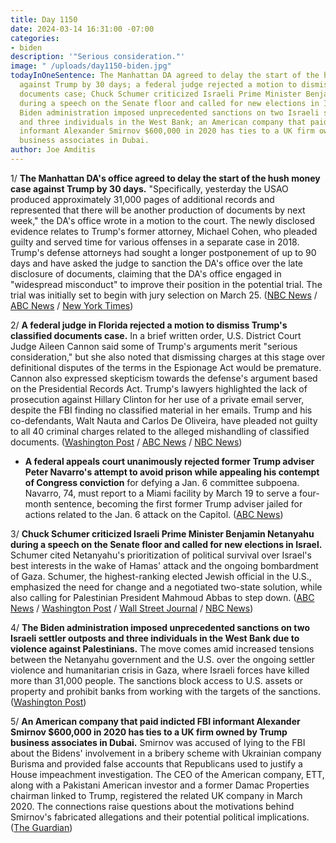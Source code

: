 ```yaml
---
title: Day 1150
date: 2024-03-14 16:31:00 -07:00
categories:
- biden
description: '"Serious consideration."'
image: " /uploads/day1150-biden.jpg"
todayInOneSentence: The Manhattan DA agreed to delay the start of the hush money case
  against Trump by 30 days; a federal judge rejected a motion to dismiss Trump's classified
  documents case; Chuck Schumer criticized Israeli Prime Minister Benjamin Netanyahu
  during a speech on the Senate floor and called for new elections in Israel; the
  Biden administration imposed unprecedented sanctions on two Israeli settler outposts
  and three individuals in the West Bank; an American company that paid indicted FBI
  informant Alexander Smirnov $600,000 in 2020 has ties to a UK firm owned by Trump
  business associates in Dubai.
author: Joe Amditis
---
```


1/ **The Manhattan DA's office agreed to delay the start of the hush money case against Trump by 30 days.** "Specifically, yesterday the USAO produced approximately 31,000 pages of additional records and represented that there will be another production of documents by next week," the DA's office wrote in a motion to the court. The newly disclosed evidence relates to Trump's former attorney, Michael Cohen, who pleaded guilty and served time for various offenses in a separate case in 2018. Trump's defense attorneys had sought a longer postponement of up to 90 days and have asked the judge to sanction the DA's office over the late disclosure of documents, claiming that the DA's office engaged in "widespread misconduct" to improve their position in the potential trial. The trial was initially set to begin with jury selection on March 25. ([NBC News](https://www.nbcnews.com/politics/donald-trump/trump-trial-delay-rcna143481) / [ABC News](https://abcnews.go.com/US/manhattan-da-asks-delay-start-trumps-hush-money/story?id=108122637) / [New York Times](https://www.nytimes.com/2024/03/14/nyregion/alvin-bragg-trump-trial-delay.html))

2/ **A federal judge in Florida rejected a motion to dismiss Trump's classified documents case.** In a brief written order, U.S. District Court Judge Aileen Cannon said some of Trump's arguments merit "serious consideration," but she also noted that dismissing charges at this stage over definitional disputes of the terms in the Espionage Act would be premature. Cannon also expressed skepticism towards the defense's argument based on the Presidential Records Act. Trump's lawyers highlighted the lack of prosecution against Hillary Clinton for her use of a private email server, despite the FBI finding no classified material in her emails. Trump and his co-defendants, Walt Nauta and Carlos De Oliveira, have pleaded not guilty to all 40 criminal charges related to the alleged mishandling of classified documents. ([Washington Post](https://www.washingtonpost.com/national-security/2024/03/14/trump-cannon-hearing-espionage-act-pra/) / [ABC News](https://abcnews.go.com/US/trump-expected-attend-hearing-seek-dismissal-classified-documents/story?id=108092856) / [NBC News](https://www.nbcnews.com/politics/donald-trump/trump-florida-classified-documents-dismiss-rcna143135))

* **A federal appeals court unanimously rejected former Trump adviser Peter Navarro's attempt to avoid prison while appealing his contempt of Congress conviction** for defying a Jan. 6 committee subpoena. Navarro, 74, must report to a Miami facility by March 19 to serve a four-month sentence, becoming the first former Trump adviser jailed for actions related to the Jan. 6 attack on the Capitol. ([ABC News](https://abcnews.go.com/US/appeals-panel-rejects-trump-adviser-peter-navarros-bid/story?id=108128516))

3/ **Chuck Schumer criticized Israeli Prime Minister Benjamin Netanyahu during a speech on the Senate floor and called for new elections in Israel.** Schumer cited Netanyahu's prioritization of political survival over Israel's best interests in the wake of Hamas' attack and the ongoing bombardment of Gaza. Schumer, the highest-ranking elected Jewish official in the U.S., emphasized the need for change and a negotiated two-state solution, while also calling for Palestinian President Mahmoud Abbas to step down. ([ABC News](https://abcnews.go.com/Politics/schumer-calls-new-elections-israel-warns-netanyahu-lost/story?id=108117698) / [Washington Post](https://www.washingtonpost.com/politics/2024/03/14/israel-elections-netanyahu-charles-schumer/) / [Wall Street Journal](https://www.wsj.com/politics/policy/schumer-calls-for-end-of-netanyahu-led-government-in-israel-ebcb15c1?mod=hp_lead_pos1) / [NBC News](https://www.nbcnews.com/politics/congress/chuck-schumer-calls-new-elections-israel-criticizing-netanyahus-leader-rcna143397))

4/ **The Biden administration imposed unprecedented sanctions on two Israeli settler outposts and three individuals in the West Bank due to violence against Palestinians.** The move comes amid increased tensions between the Netanyahu government and the U.S. over the ongoing settler violence and humanitarian crisis in Gaza, where Israeli forces have killed more than 31,000 people. The sanctions block access to U.S. assets or property and prohibit banks from working with the targets of the sanctions. ([Washington Post](https://www.washingtonpost.com/world/2024/03/14/west-bank-settlement-sanctions-biden/))

5/ **An American company that paid indicted FBI informant Alexander Smirnov $600,000 in 2020 has ties to a UK firm owned by Trump business associates in Dubai.** Smirnov was accused of lying to the FBI about the Bidens' involvement in a bribery scheme with Ukrainian company Burisma and provided false accounts that Republicans used to justify a House impeachment investigation. The CEO of the American company, ETT, along with a Pakistani American investor and a former Damac Properties chairman linked to Trump, registered the related UK company in March 2020. The connections raise questions about the motivations behind Smirnov's fabricated allegations and their potential political implications. ([The Guardian](https://www.theguardian.com/us-news/2024/mar/14/company-paying-fbi-informant-trump-connections))